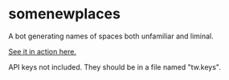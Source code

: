 # somenewplaces
A bot generating names of spaces both unfamiliar and liminal.

[See it in action here.](https://twitter.com/some_new_places)

API keys not included. They should be in a file named "tw.keys".
